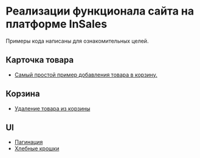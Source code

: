# Реализации функционала сайта на платформе InSales

Примеры кода написаны для ознакомительных целей. 

## Карточка товара

- [Самый простой пример добавления товара в корзину.](https://github.com/brainmurder/insales-example/blob/master/product/add_to_cart_single.md)

## Корзина

- [Удаление товара из корзины](https://github.com/brainmurder/insales-example/blob/master/cart/del_item.md)

## UI

- [Пагинация](https://github.com/brainmurder/insales-example/blob/master/paginate/paginate.md)
- [Хлебные крошки](https://github.com/brainmurder/insales-example/blob/master/breadcrumbs/breadcrumbs.md)
